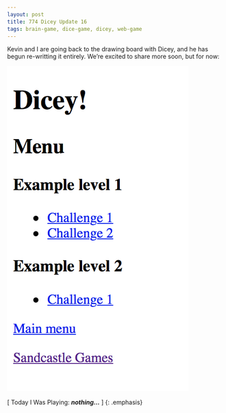 ```yaml
---
layout: post
title: 774 Dicey Update 16
tags: brain-game, dice-game, dicey, web-game
---
```

Kevin and I are going back to the drawing board with Dicey, and he has begun re-writting it entirely.  We’re excited to share more soon, but for now:

![dicey1](/img/games/774_Dicey_Update_16.png "Dicey 01")

[ Today I Was Playing: ***nothing...*** ]
{: .emphasis}


